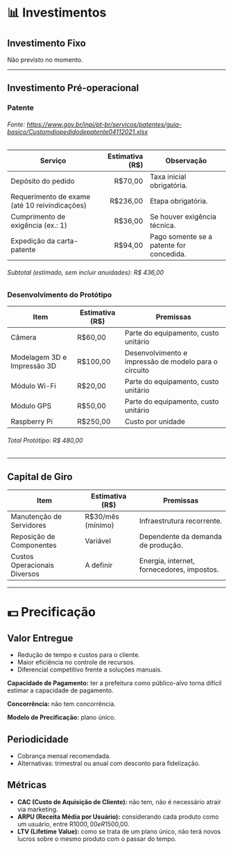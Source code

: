 # 📊 Investimentos

## Investimento Fixo  

Não previsto no momento.

---

## Investimento Pré-operacional  

### Patente
###### Fonte: https://www.gov.br/inpi/pt-br/servicos/patentes/guia-basico/Customdiopedidodepatente04112021.xlsx
| Serviço                                       |Estimativa (R$) | Observação                               |
| --------------------------------------------- | -----------------------: | ---------------------------------------- |
| Depósito do pedido                            |R$70,00 | Taxa inicial obrigatória.                |
| Requerimento de exame (até 10 reivindicações) |R$236,00 | Etapa obrigatória.                       |
| Cumprimento de exigência (ex.: 1)             |R$36,00 | Se houver exigência técnica.             |
| Expedição da carta-patente                    |R$94,00 | Pago somente se a patente for concedida. |
###### Subtotal (estimado, sem incluir anuidades): R$ 436,00

### Desenvolvimento do Protótipo
| Item                   | Estimativa (R$) | Premissas  |
|-----------------------|----------------|---------------------------------------|
| Câmera                | R$60,00       | Parte do equipamento, custo unitário |
| Modelagem 3D e Impressão 3D | R$100,00 | Desenvolvimento e impressão de modelo para o circuito | 
| Módulo Wi-Fi          | R$20,00        | Parte do equipamento, custo unitário |
| Módulo GPS            | R$50,00        | Parte do equipamento, custo unitário |
| Raspberry Pi         | R$250,00        | Custo por unidade |
###### Total Protótipo: R$ 480,00


---

## Capital de Giro  

| Item                      | Estimativa (R$) | Premissas                                |
|---------------------------|-----------------|------------------------------------------|
| Manutenção de Servidores  | R$30/mês (mínimo) | Infraestrutura recorrente. |
| Reposição de Componentes  | Variável        | Dependente da demanda de produção. |
| Custos Operacionais Diversos | A definir    | Energia, internet, fornecedores, impostos. |

---

# 💵 Precificação

## Valor Entregue  
- Redução de tempo e custos para o cliente.  
- Maior eficiência no controle de recursos.  
- Diferencial competitivo frente a soluções manuais.  

**Capacidade de Pagamento:** ter a prefeitura como público-alvo torna difícil estimar a capacidade de pagamento.  

**Concorrência:** não tem concorrência.

**Modelo de Precificação:** plano único.  

## Periodicidade  
- Cobrança mensal recomendada.  
- Alternativas: trimestral ou anual com desconto para fidelização.  

## Métricas  
- **CAC (Custo de Aquisição de Cliente):** não tem, não é necessário atrair via marketing.  
- **ARPU (Receita Média por Usuário):** considerando cada produto como um usuário, entre R$1000,00 e R$1500,00.
- **LTV (Lifetime Value):** como se trata de um plano único, não terá novos lucros sobre o mesmo produto com o passar do tempo.  
